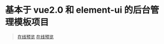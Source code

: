 # 基本于 vue2.0 和 element-ui 的后台管理模板项目 #
> [在线预览](http://118.25.11.58/{:target="_blank"} "vue2-element")
> <a href="http://118.25.11.58/" target="_blank">在线预览</a>
